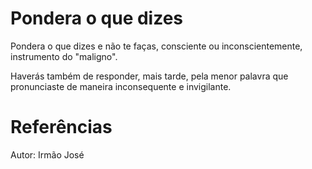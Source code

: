 # Pondera o que dizes
Pondera o que dizes e não te faças, consciente ou inconscientemente, instrumento do "maligno".

Haverás também de responder, mais tarde, pela menor palavra que pronunciaste de maneira inconsequente e invigilante. 

# Referências
Autor: Irmão José
